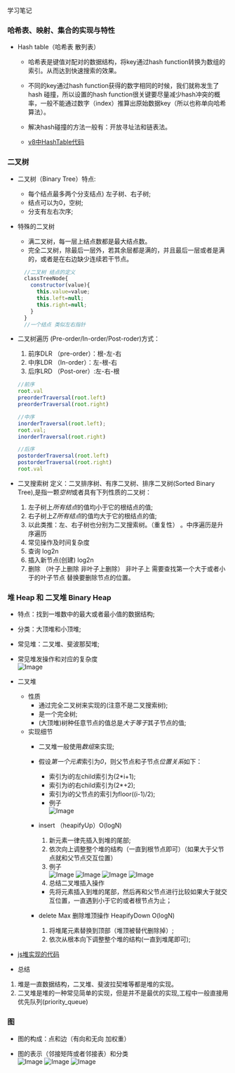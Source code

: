 学习笔记
### 哈希表、映射、集合的实现与特性

* Hash table（哈希表 散列表）
  * 哈希表是键值对配对的数据结构，将key通过hash function转换为数组的索引。从而达到快速搜索的效果。
  * 不同的key通过hash function获得的数字相同的时候，我们就称发生了hash 碰撞，所以设置的hash function很关键要尽量减少hash冲突的概率，一般不能通过数字（index）推算出原始数据key（所以也称单向哈希算法）。

  * 解决hash碰撞的方法一般有：开放寻址法和链表法。
  * [v8中HashTable代码](https://github.com/v8/v8/commit/0e8e0030775518b69eb8522823ea3754e6bddc69#diff-2b73f7df77a2d3cc8eb1a03e93b2d5d8)


### 二叉树

* 二叉树（Binary Tree）特点:
  * 每个结点最多两个分支结点) 左子树、右子树;
  * 结点可以为0，空树;
  * 分支有左右次序;
* 特殊的二叉树
  * 满二叉树，每一层上结点数都是最大结点数。
  * 完全二叉树，除最后一层外，若其余层都是满的，并且最后一层或者是满的，或者是在右边缺少连续若干节点。

  ```js
    //二叉树 结点的定义
    classTreeNode{
      constructor(value){
        this.value=value;
        this.left=null;
        this.right=null;
      }  
    }
    //一个结点 类似左右指针
  ```

* 二叉树遍历 (Pre-order/In-order/Post-roder)方式：

  1. 前序DLR （pre-order）：根-左-右
  2. 中序LDR （In-order）：左-根-右
  3. 后序LRD （Post-orer）:左-右-根

  ```js
  //前序
  root.val
  preorderTraversal(root.left)
  preorderTraversal(root.right)

  //中序
  inorderTraversal(root.left);
  root.val;
  inorderTraversal(root.right)

  //后序
  postorderTraversal(root.left) 
  postorderTraversal(root.right) 
  root.val  
  
  ```



* 二叉搜索树
  定义：二叉排序树、有序二叉树、排序二叉树(Sorted Binary Tree),是指一颗*空树*或者具有下列性质的二叉树：
  1. 左子树上*所有结点*的值均小于它的根结点的值;
  2. 右子树上*Z所有结点*的值均大于它的根结点的值;
  3. 以此类推：左、右子树也分别为二叉搜索树。（重复性） 。中序遍历是升序遍历
  4. 常见操作及时间复杂度
    1. 查询 log2n
    2. 插入新节点(创建) log2n
    3. 删除 （叶子上删除 非叶子上删除） 非叶子上 需要查找第一个大于或者小于的叶子节点 替换要删除节点的位置。
  

### 堆 Heap 和 二叉堆 Binary Heap

* 特点：找到一堆数中的最大或者最小值的数据结构;
* 分类：大顶堆和小顶堆;
* 常见堆：二叉堆、斐波那契堆;
* 常见堆发操作和对应的复杂度<br/>
  ![Image](./img/heap/1.png)

* 二叉堆
  * 性质
    * 通过完全二叉树来实现的(注意不是二叉搜索树);
    * 是一个完全树;
    * (大顶堆)树种任意节点的值总是*大于等于*其子节点的值;
  * 实现细节
    * 二叉堆一般使用*数组*来实现;
    * 假设*第一个元素*索引为*0*，则父节点和子节点*位置关系*如下：
      * 索引为i的左child索引为(2*i+1);
      * 索引为i的右child索引为(2*+2);
      * 索引为i的父节点的索引为floor((i-1)/2);
      * 例子<br/>
        ![Image](./img/heap/2.png)

    * insert （heapifyUp）O(logN)
      1. 新元素一律先插入到堆的尾部;
      2. 依次向上调整整个堆的结构（一直到根节点即可）（如果大于父节点就和父节点交互位置）
      3. 例子<br/>
        ![Image](./img/heap/3.jpg)
        ![Image](./img/heap/4.png)
        ![Image](./img/heap/5.png)
        ![Image](./img/heap/6.jpg)
       4. 总结二叉堆插入操作
         * 先将元素插入到堆的尾部，然后再和父节点进行比较如果大于就交互位置，一直遇到小于它的或者根节点为止；
    * delete Max 删除堆顶操作 HeapifyDown O(logN)
      1. 将堆尾元素替换到顶部（堆顶被替代删除掉）;
      2. 依次从根本向下调整整个堆的结构(一直到堆尾即可);

* [js堆实现的代码](./heap.js)

* 总结
 1. 堆是一直数据结构，二叉堆、斐波拉契堆等都是堆的实现。
 2. 二叉堆是堆的一种常见简单的实现，但是并不是最优的实现,工程中一般直接用优先队列(priority_queue)
 
  
### 图  

* 图的构成：点和边（有向和无向 加权重）

* 图的表示（邻接矩阵或者邻接表）和分类<br/>
  ![Image](./img/graph/1.jpg)
  ![Image](./img/graph/2.jpg)
  ![Image](./img/graph/3.jpg)